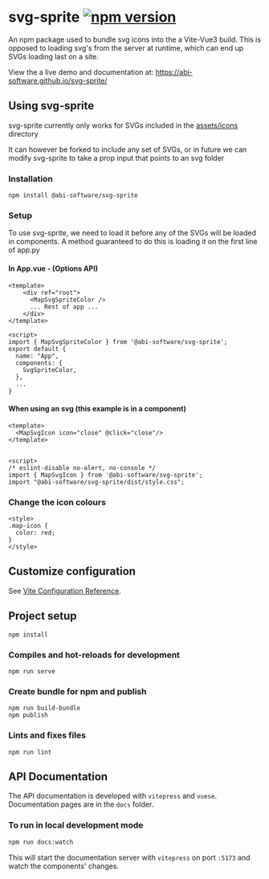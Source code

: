 # svg-sprite [![npm version](https://badge.fury.io/js/%40abi-software%2Fsvg-sprite.svg)](https://badge.fury.io/js/%40abi-software%2Fsvg-sprite)
An npm package used to bundle svg icons into the a Vite-Vue3 build. This is opposed to loading svg's from the server at runtime, which can end up SVGs loading last on a site.

View the a live demo and documentation at: https://abi-software.github.io/svg-sprite/

## Using svg-sprite
svg-sprite currently only works for SVGs included in the [assets/icons](https://github.com/ABI-Software/svg-sprite/tree/main/assets/icons) directory

It can however be forked to include any set of SVGs, or in future we can modify svg-sprite to take a prop input that points to an svg folder

### Installation
```
npm install @abi-software/svg-sprite
```
### Setup

To use svg-sprite, we need to load it before any of the SVGs will be loaded in components. A method guaranteed to do this is loading it on the first line of app.py

#### In App.vue - (Options API)
```
<template>
    <div ref="root">
      <MapSvgSpriteColor />
      ... Rest of app ...
    </div>
</template>

<script>
import { MapSvgSpriteColor } from '@abi-software/svg-sprite';
export default {
  name: "App",
  components: {
    SvgSpriteColor,
  },
  ...
}
```

#### When using an svg (this example is in a component)
```
<template>
  <MapSvgIcon icon="close" @click="close"/>
</template>


<script>
/* eslint-disable no-alert, no-console */
import { MapSvgIcon } from '@abi-software/svg-sprite';
import "@abi-software/svg-sprite/dist/style.css";
```

### Change the icon colours
```
<style>
.map-icon {
  color: red;
}
</style>
```

## Customize configuration

See [Vite Configuration Reference](https://vitejs.dev/config/).

## Project setup
```
npm install
```

### Compiles and hot-reloads for development
```
npm run serve
```

### Create bundle for npm and publish
```
npm run build-bundle
npm publish
```

### Lints and fixes files
```
npm run lint
```

## API Documentation

The API documentation is developed with `vitepress` and `vuese`. Documentation pages are in the `docs` folder.

### To run in local development mode
```bash
npm run docs:watch
```

This will start the documentation server with `vitepress` on port `:5173` and watch the components' changes.

